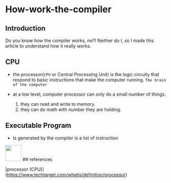 # How-work-the-compiler

## Introduction
Do you know how the compiler works, no?! Neither do I, so I made this article to understand how it really works.

## CPU
* the processor(`CPU` or Central Processing Unit) is the logic circuity that respond to basic instructions that make the computer running. `The brain of the computer`

* at a low level, computer processor can only do a small number of things.
  1. they can read and write to memory.
  2. they can do math with number they are holding.

## Executable Program
* Is generated by the compiler is a list of instruction

<img src="https://upload.wikimedia.org/wikipedia/commons/2/29/Binary_executable_file2.png" width="50">
## references

[processor (CPU)] (https://www.techtarget.com/whatis/definition/processor)
